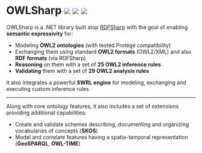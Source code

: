 # OWLSharp <a href="https://github.com/mdesalvo/OWLSharp/releases"><img src="https://img.shields.io/nuget/v/OWLSharp?style=flat-square&color=abcdef&logo=nuget&label=version"/></a> <a href="https://www.nuget.org/packages/OWLSharp"><img src="https://img.shields.io/nuget/dt/OWLSharp?style=flat-square&color=abcdef&logo=nuget&label=downloads"/></a> <a href="https://app.codecov.io/gh/mdesalvo/OWLSharp"><img src="https://img.shields.io/codecov/c/github/mdesalvo/OWLSharp?style=flat-square&color=04aa6d&logo=codecov&label=coverage"/></a>

OWLSharp is a .NET library built atop <a href="https://github.com/mdesalvo/RDFSharp">RDFSharp</a> with the goal of enabling **semantic expressivity** for:
<ul>
  <li>Modeling <b>OWL2 ontologies</b> (with tested Protégé compatibility)</li>
  <li>Exchanging them using standard <b>OWL2 formats</b> (OWL2/XML) and also <b>RDF formats</b> (via RDFSharp)
  <li><b>Reasoning</b> on them with a set of <b>25 OWL2 inference rules</b></li>
  <li><b>Validating</b> them with a set of <b>29 OWL2 analysis rules</b></li>
</ul>
It also integrates a powerful <b>SWRL engine</b> for modeling, exchanging and executing custom inference rules
<hr />

Along with core ontology features, it also includes a set of extensions providing additional capabilities:
<ul>
  <li>Create and validate schemes describing, documenting and organizing vocabularies of concepts (<b>SKOS</b>)</li>
  <li>Model and correlate features having a spatio-temporal representation (<b>GeoSPARQL</b>, <b>OWL-TIME</b>)</li>
</ul>
